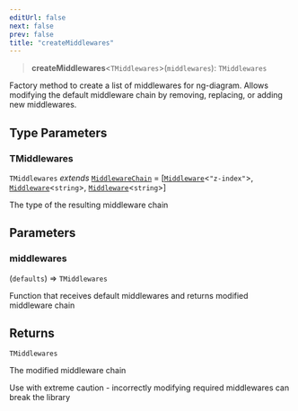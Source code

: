 ```yaml
---
editUrl: false
next: false
prev: false
title: "createMiddlewares"
---
```


> **createMiddlewares**\<`TMiddlewares`\>(`middlewares`): `TMiddlewares`

Factory method to create a list of middlewares for ng-diagram.
Allows modifying the default middleware chain by removing, replacing, or adding new middlewares.

## Type Parameters

### TMiddlewares

`TMiddlewares` *extends* [`MiddlewareChain`](/docs/api/types/middlewarechain/) = \[[`Middleware`](/docs/api/types/middleware/)\<`"z-index"`\>, [`Middleware`](/docs/api/types/middleware/)\<`string`\>, [`Middleware`](/docs/api/types/middleware/)\<`string`\>\]

The type of the resulting middleware chain

## Parameters

### middlewares

(`defaults`) => `TMiddlewares`

Function that receives default middlewares and returns modified middleware chain

## Returns

`TMiddlewares`

The modified middleware chain

Use with extreme caution - incorrectly modifying required middlewares can break the library
